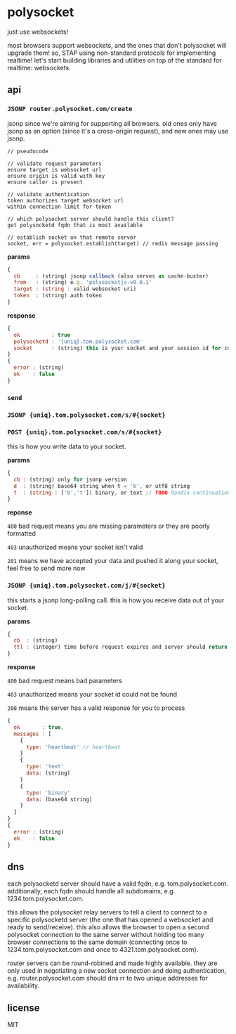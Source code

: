# polysocket

just use websockets!

most browsers support websockets, and the ones that don't polysocket will upgrade them! so, STAP using non-standard protocols for implementing realtime! let's start building libraries and utilities on top of the standard for realtime: websockets.

## api

### `JSONP router.polysocket.com/create`

jsonp since we're aiming for supporting all browsers. old ones only have jsonp as an option (since it's a cross-origin request), and new ones may use jsonp.

```
// pseudocode

// validate request parameters
ensure target is websocket url
ensure origin is valid with key
ensure caller is present

// validate authentication
token authorizes target websocket url
within connection limit for token

// which polysocket server should handle this client?
get polysocketd fqdn that is most available

// establish socket on that remote server
socket, err = polysocket.establish(target) // redis message passing
```

**params**

```javascript
{
  cb     : (string) jsonp callback (also serves as cache-buster)
  from   : (string) e.g. 'polysocketjs-v0.0.1'
  target : (string : valid websocket uri)
  token  : (string) auth token
}
```

**response**

```javascript
{
  ok          : true
  polysocketd : '{uniq}.tom.polysocket.com'
  socket      : (string) this is your socket and your session id for communication
}
{
  error : (string)
  ok    : false
}
```

### `send`  
### `JSONP {uniq}.tom.polysocket.com/s/#{socket}`  
### `POST {uniq}.tom.polysocket.com/s/#{socket}`  

this is how you write data to your socket.

**params**

```javascript
{
  cb : (string) only for jsonp version
  d  : (string) base64 string when t = 'b', or utf8 string
  t  : (string : ['b','t']) binary, or text // TODO handle continuation for when payload longer than GET URL capacity
}
```

**reponse**

`400` bad request means you are missing parameters or they are poorly formatted

`403` unauthorized means your socket isn't valid

`201` means we have accepted your data and pushed it along your socket, feel free to send more now

### `JSONP {uniq}.tom.polysocket.com/j/#{socket}`  

this starts a jsonp long-polling call. this is how you receive data out of your socket.

**params**

```javascript
{
  cb  : (string)
  ttl : (integer) time before request expires and server should return with no data (in milliseconds)
}
```

**response**

`400` bad request means bad parameters

`403` unauthorized means your socket id could not be found

`200` means the server has a valid response for you to process

```javascript
{
  ok       : true,
  messages : [
    {
      type: 'heartbeat' // heartbeat
    }
    {
      type: 'text'
      data: (string)
    }
    {
      type: 'binary'
      data: (base64 string)
    }
  ]
}
{
  error : (string)
  ok    : false
}
```

## dns

each polysocketd server should have a valid fqdn, e.g. tom.polysocket.com. additionally, each fqdn should handle all subdomains, e.g. 1234.tom.polysocket.com.

this allows the polysocket relay servers to tell a client to connect to a specific polysocketd server (the one that has opened a websocket and ready to send/receive). this also allows the browser to open a second polysocket connection to the same server without holding too many browser connections to the same domain (connecting once to 1234.tom.polysocket.com and once to 4321.tom.polysocket.com).

router servers can be round-robined and made highly available. they are only used in negotiating a new socket connection and doing authentication, e.g. router.polysocket.com should dns rr to two unique addresses for availability.

## license

MIT

